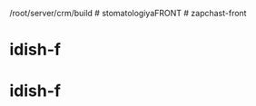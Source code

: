/root/server/crm/build
#   s t o m a t o l o g i y a F R O N T  
 # zapchast-front
# idish-f
# idish-f
